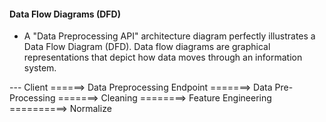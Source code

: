 #### Data Flow Diagrams (DFD) 
- A "Data Preprocessing API" architecture diagram perfectly illustrates a Data Flow Diagram (DFD). Data flow diagrams are graphical representations that depict how data moves through an information system.  


--- Client ======> Data Preprocessing Endpoint =======> Data Pre-Processing =======> Cleaning ========> Feature Engineering ==========> Normalize 